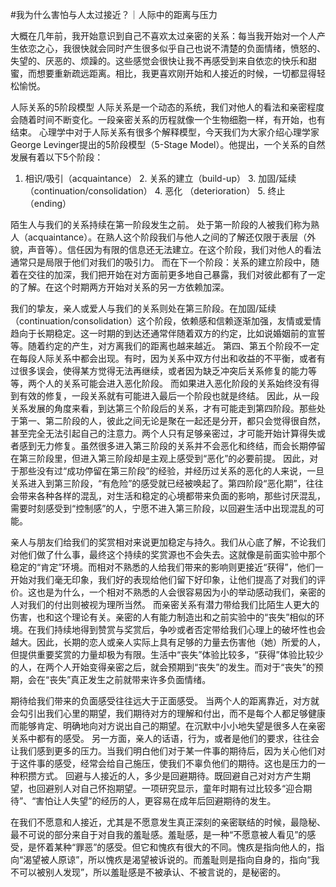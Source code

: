 #﻿我为什么害怕与人太过接近？｜人际中的距离与压力

大概在几年前，我开始意识到自己不喜欢太过亲密的关系：每当我开始对一个人产生依恋之心，我很快就会同时产生很多似乎自己也说不清楚的负面情绪，愤怒的、失望的、厌恶的、烦躁的。这些感觉会很快让我不再感受到来自依恋的快乐和甜蜜，而想要重新疏远距离。相比，我更喜欢刚开始和人接近的时候，一切都显得轻松愉悦。

人际关系的5阶段模型 人际关系是一个动态的系统，我们对他人的看法和亲密程度会随着时间不断变化。一段亲密关系的历程就像一个生物细胞一样，有开始，也有结束。 心理学中对于人际关系有很多个解释模型，今天我们为大家介绍心理学家George Levinger提出的5阶段模型（5-Stage Model）。他提出，一个关系的自然发展有着以下5个阶段：

1. 相识/吸引（acquaintance） 2. 关系的建立（build-up） 3. 加固/延续 （continuation/consolidation） 4. 恶化 （deterioration） 5. 终止（ending）

陌生人与我们的关系持续在第一阶段发生之前。 处于第一阶段的人被我们称为熟人（acquaintance）。在熟人这个阶段我们与他人之间的了解还仅限于表层（外貌，声音等）。信任因为有限的信息还无法建立。在这个阶段，我们对他人的看法通常只是局限于他们对我们的吸引力。 而在下一个阶段：关系的建立阶段中，随着在交往的加深，我们把开始在对方面前更多地自己暴露，我们对彼此都有了一定的了解。在这个时期两方开始对关系的另一方依赖加深。

我们的挚友，亲人或爱人与我们的关系则处在第三阶段。在加固/延续 （continuation/consolidation）这个阶段，依赖感和信赖逐渐加强，友情或爱情趋向于长期稳定。这一时期的到达还通常伴随着双方的约定，比如说婚姻前的宣誓等。随着约定的产生，对方离我们的距离也越来越近。 第四、第五个阶段不一定在每段人际关系中都会出现。有时，因为关系中双方付出和收益的不平衡，或者有过很多误会，使得某方觉得无法再继续，或者因为缺乏冲突后关系修复的能力等等，两个人的关系可能会进入恶化阶段。 而如果进入恶化阶段的关系始终没有得到有效的修复，一段关系就有可能进入最后一个阶段也就是终结。 因此，从一段关系发展的角度来看，到达第三个阶段后的关系，才有可能走到第四阶段。那些处于第一、第二阶段的人，彼此之间无论是聚在一起还是分开，都只会觉得很自然，甚至完全无法引起自己的注意力。两个人只有足够亲密过，才可能开始计算得失或者感到无力修复。虽然很多进入第三阶段的关系并不会恶化和终结，而会长期停留在第三阶段里，但进入第三阶段却是主观上感受到“恶化”的必要前提。 因此，对于那些没有过“成功停留在第三阶段”的经验，并经历过关系的恶化的人来说，一旦关系进入到第三阶段，“有危险”的感受就已经被唤起了。第四阶段“恶化期”，往往会带来各种各样的混乱，对生活和稳定的心境都带来负面的影响，那些讨厌混乱，需要时刻感受到“控制感”的人，宁愿不进入第三阶段，以回避生活中出现混乱的可能。

亲人与朋友们给我们的奖赏相对来说更加稳定与持久。我们从心底了解，不论我们对他们做了什么事，最终这个持续的奖赏源也不会失去。这就像是前面实验中那个稳定的“肯定”环境。而相对不熟悉的人给我们带来的影响则更接近“获得”，他们一开始对我们毫无印象，我们好的表现给他们留下好印象，让他们提高了对我们的评价。这也是为什么，一个相对不熟悉的人会很容易因为小的举动感动我们，亲密的人对我们的付出则被视为理所当然。 而亲密关系有潜力带给我们比陌生人更大的伤害，也和这个理论有关。亲密的人有能力制造出和之前实验中的“丧失”相似的环境。在我们持续地得到赞赏与奖赏后，争吵或者否定带给我们心理上的破坏性也会越大。因此，长期的恋人或亲人实际上具有足够的力量去伤害他（她）所爱的人，但提供重要奖赏的力量却极为有限。生活中“丧失”体验比较多，“获得”体验比较少的人，在两个人开始变得亲密之后，就会预期到“丧失”的发生。而对于“丧失”的预期，会在“丧失”真正发生之前就带来许多负面情绪。

期待给我们带来的负面感受往往远大于正面感受。 当两个人的距离靠近，对方就会勾引出我们心里的期望，我们期待对方的理解和付出，而不是每个人都足够健康而能够肯定、明确地向对方说出自己的期望。在沉默中小小地失望是很多人在亲密关系中都有的感受。 另一方面，亲人的话语，行为，或者是他们的要求，往往会让我们感到更多的压力。当我们明白他们对于某一件事的期待后，因为关心他们对于这件事的感受，经常会给自己施压，使我们不辜负他们的期待。这也是压力的一种积攒方式。 回避与人接近的人，多少是回避期待。既回避自己对对方产生期望，也回避别人对自己怀抱期望。一项研究显示，童年时期有过比较多“迎合期待”、“害怕让人失望”的经历的人，更容易在成年后回避期待的发生。

在我们不愿意和人接近，尤其是不愿意发生真正深刻的亲密联结的时候，最隐秘、最不可说的部分来自于对自我的羞耻感。羞耻感，是一种“不愿意被人看见”的感受，是怀着某种“罪恶”的感受。但它和愧疚有很大的不同。愧疚是指向他人的，指向“渴望被人原谅”，所以愧疚是渴望被诉说的。而羞耻则是指向自身的，指向“我不可以被别人发现”，所以羞耻感是不被承认、不被言说的，是秘密的。

